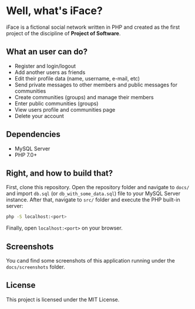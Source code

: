 # Well, what's iFace?

iFace is a fictional social network written in PHP and created as the first project of the discipline of **Project of Software**.

## What an user can do?

- Register and login/logout
- Add another users as friends
- Edit their profile data (name, username, e-mail, etc)
- Send private messages to other members and public messages for communities
- Create communities (groups) and manage their members
- Enter public communities (groups)
- View users profile and communities page
- Delete your account

## Dependencies

- MySQL Server
- PHP 7.0+

## Right, and how to build that?

First, clone this repository. Open the repository folder and navigate to `docs/` and import `db.sql` (or `db_with_some_data.sql`) file to your MySQL Server instance. After that, navigate to `src/` folder and execute the PHP built-in server:

```bash
php -S localhost:<port>
```

Finally, open `localhost:<port>` on your browser.

## Screenshots

You cand find some screenshots of this application running under the `docs/screenshots` folder.

## License

This project is licensed under the MIT License.
